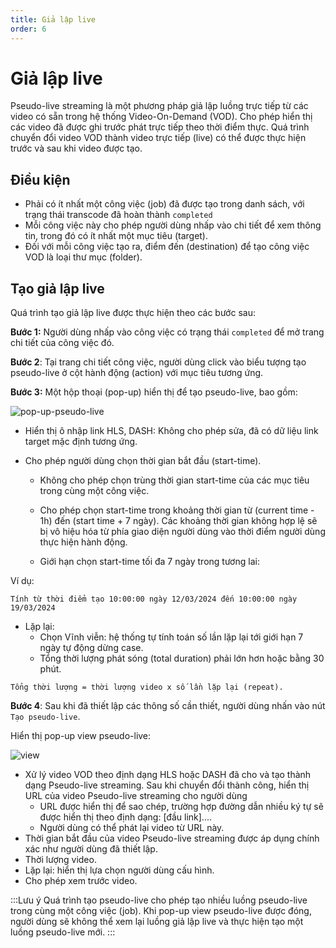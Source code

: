 ```yaml
---
title: Giả lập live
order: 6
---
```


# Giả lập live

Pseudo-live streaming là một phương pháp giả lập luồng trực tiếp từ các video có sẵn trong hệ thống Video-On-Demand (VOD). Cho phép hiển thị các video đã được ghi trước phát trực tiếp theo thời điểm thực. Quá trình chuyển đổi video VOD thành video trực tiếp (live) có thể được thực hiện trước và sau khi video được tạo.

## Điều kiện

 - Phải có ít nhất một công việc (job) đã được tạo trong danh sách, với trạng thái transcode đã hoàn thành `completed`
 - Mỗi công việc này cho phép người dùng nhấp vào chi tiết để xem thông tin, trong đó có ít nhất một mục tiêu (target).
 - Đối với mỗi công việc tạo ra, điểm đến (destination) để tạo công việc VOD là loại thư mục (folder).

## Tạo giả lập live

Quá trình tạo giả lập live được thực hiện theo các bước sau:

**Bước 1:** Người dùng nhấp vào công việc có trạng thái `completed` để mở trang chi tiết của công việc đó.

**Bước 2**: Tại trang chi tiết công việc, người dùng click vào biểu tượng tạo pseudo-live ở cột hành động (action) với mục tiêu tương ứng.

**Bước 3:** Một hộp thoại (pop-up) hiển thị để tạo pseudo-live, bao gồm:

![pop-up-pseudo-live](/images/media-vod/job-management/pop-up-pseudo-live.png)

 - Hiển thị ô nhập link HLS, DASH: Không cho phép sửa, đã có dữ liệu link target mặc định tương ứng.

 - Cho phép người dùng chọn thời gian bắt đầu (start-time).

     - Không cho phép chọn trùng thời gian start-time của các mục tiêu trong cùng một công việc.

     - Cho phép chọn start-time trong khoảng thời gian từ (current time - 1h) đến (start time + 7 ngày). Các khoảng thời gian không hợp lệ sẽ bị vô hiệu hóa từ phía giao diện người dùng vào thời điểm người dùng thực hiện hành động.

     - Giới hạn chọn start-time tối đa 7 ngày trong tương lai:

Ví dụ:

```
Tính từ thời điểm tạo 10:00:00 ngày 12/03/2024 đến 10:00:00 ngày 19/03/2024
```

 - Lặp lại:
     - Chọn Vĩnh viễn: hệ thống tự tính toán số lần lặp lại tới giới hạn 7 ngày tự động dừng case.
     - Tổng thời lượng phát sóng (total duration) phải lớn hơn hoặc bằng 30 phút.

```
Tổng thời lượng = thời lượng video x số lần lặp lại (repeat).
```

**Bước 4**: Sau khi đã thiết lập các thông số cần thiết, người dùng nhấn vào nút `Tạo pseudo-live`.

Hiển thị pop-up view pseudo-live:

![view](/images/media-vod/job-management/view-pseudo-live.png)

 - Xử lý video VOD theo định dạng HLS hoặc DASH đã cho và tạo thành dạng Pseudo-live streaming. Sau khi chuyển đổi thành công, hiển thị URL của video Pseudo-live streaming cho người dùng
     - URL được hiển thị để sao chép, trường hợp đường dẫn nhiều ký tự sẽ được hiển thị theo định dạng: [đầu link]....
     - Người dùng có thể phát lại video từ URL này.
 - Thời gian bắt đầu của video Pseudo-live streaming được áp dụng chính xác như người dùng đã thiết lập.
 - Thời lượng video.
 - Lặp lại: hiển thị lựa chọn người dùng cấu hình.
 - Cho phép xem trước video.

:::Lưu ý
Quá trình tạo pseudo-live cho phép tạo nhiều luồng pseudo-live trong cùng một công việc (job). Khi pop-up view pseudo-live được đóng, người dùng sẽ không thể xem lại luồng giả lập live và thực hiện tạo một luồng pseudo-live mới.
:::
